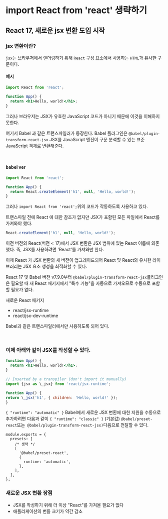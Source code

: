 # import React from 'react' 생략하기

## React 17, 새로운 jsx 변환 도입 시작

### jsx 변환이란?

`jsx`는 브라우저에서 랜더링하기 위해 `React` 구성 요소에서 사용하는 `HTML`과 유사한 구문이다.

#### 예시

```jsx
import React from 'react';

function App() {
  return <h1>Hello, world!</h1>;
}
```

그러나 브라우저는 JSX가 유효한 JavaScript 코드가 아니기 때문에 이것을 이해하지 못한다.

여기서 Babel 과 같은 트랜스파일러가 등장한다.
Babel 플러그인은 `@babel/plugin-transform-react-jsx` JSX를 JavaScript 엔진이 구문 분석할 수 있는 표준 JavaScript 객체로 변환해준다.

<br/>

#### babel ver

```jsx
import React from 'react';

function App() {
  return React.createElement('h1', null, 'Hello, world!');
}
```

그러나 `import React from 'react';`위의 코드가 작동하도록 사용하고 있다.

트랜스파일 전에 React 에 대한 참조가 없지만 JSX가 포함된 모든 파일에서 React를 가져와야 했다.

```jsx
React.createElement('h1', null, 'Hello, world!');
```

이전 버전의 React(버전 < 17)에서 JSX 변환은 JSX 범위에 있는 React 이름에 의존했다.
즉, JSX를 사용하려면 'React'를 가져와만 한다.

이제 React 가 JSX 변환의 새 버전이 업그레이드되어 React 및 React와 유사한 라이브러리는 JSX 요소 생성을 최적화할 수 있다.

React 17 및 Babel 버전 v7.9.0부터 `@babel/plugin-transform-react-jsx`플러그인은 필요할 때 새 React 패키지에서 "특수 기능"을 자동으로 가져오므로 수동으로 포함할 필요가 없다.

새로운 React 패키지

- react/jsx-runtime
- react/jsx-dev-runtime

Babel과 같은 트랜스파일러에서만 사용하도록 되어 있다.

<br />

### 이제 아래와 같이 JSX를 작성할 수 있다.

```jsx
function App() {
  return <h1>Hello, world!</h1>;
}
```

```jsx
// Inserted by a transpiler (don't import it manually)
import {jsx as \_jsx} from 'react/jsx-runtime';

function App() {
return \_jsx('h1', { children: 'Hello, world!' });
}
```

`{ "runtime": "automatic" }` Babel에서 새로운 JSX 변환에 대한 지원을 수동으로 추가하려면
다음과 같이 `{ "runtime": "classic" }` (기본값) `@babel/preset-react`또는` @babel/plugin-transform-react-jsx)`다음으로 전달할 수 있다.

```
module.exports = {
  presets: [
    /* 생략 */
    [
      '@babel/preset-react',
      {
        runtime: 'automatic',
      },
    ],
  ],
};

```

### 새로운 JSX 변환 장점

- JSX를 작성하기 위해 더 이상 "React"를 가져올 필요가 없다
- 애플리케이션의 번들 크기가 약간 감소
